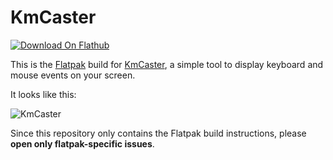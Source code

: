 # KmCaster

[![Download On Flathub](https://flathub.org/assets/badges/flathub-badge-en.svg)](https://flathub.org/apps/details/com.whitemagicsoftware.kmcaster)

This is the [Flatpak](https://flatpak.org/) build for
[KmCaster](https://github.com/DaveJarvis/kmcaster), a simple tool to display keyboard
and mouse events on your screen.

It looks like this:

![KmCaster](https://user-images.githubusercontent.com/973709/112867135-74051280-90b2-11eb-813e-07828882003e.png)

Since this repository only contains the Flatpak build instructions, please **open only
flatpak-specific issues**.
